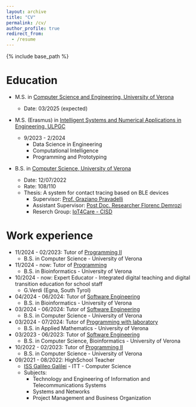 ```yaml
---
layout: archive
title: "CV"
permalink: /cv/
author_profile: true
redirect_from:
  - /resume
---
```


{% include base_path %}

Education
======
* M.S. in <a href="https://www.corsi.univr.it/?ent=cs&id=417" target="_blank">Computer Science and Engineering, University of Verona</a>
  * Date: 03/2025 (expected)
* M.S. (Erasmus) in <a href="https://www2.ulpgc.es/plan-estudio/5005" target="_blank">Intelligent Systems and Numerical Applications in Engineering, ULPGC</a>
  * 9/2023 - 2/2024
    * Data Science in Engineering
    * Computational Intelligence
    * Programming and Prototyping

* B.S. in <a href="https://www.corsi.univr.it/?ent=cs&id=420" target="_blank">Computer Science, University of Verona</a>
  * Date: 12/07/2022
  * Rate: 108/110
  * Thesis: A system for contact tracing based on BLE devices
    * Supervisor: <a href="https://www.di.univr.it/?ent=persona&id=123" target="_blank">Prof. Graziano Pravadelli</a>
    * Assistant Supervisor: <a href="https://sites.google.com/view/florencdemrozi" target="_blank">Post Doc. Researcher Florenc Demrozi</a>
    * Reserch Group: <a href="https://cisd.di.univr.it/area/7" target="_blank">IoT4Care - CISD</a>


Work experience
======
* 11/2024 - 02/2023: Tutor of <a href="https://www.corsi.univr.it/?ent=cs&id=420&menu=studiare&tab=insegnamenti&codins=4S003714&idOi=189212&aa=2024/2025" target="_blank">Programming II</a>
    * B.S. in Computer Science - University of Verona
* 11/2024 - now: Tutor of <a href="https://www.corsi.univr.it/?ent=cs&id=419&menu=studiare&tab=insegnamenti&codiceCs=S23&codins=10030&crediti=12.0&aa=2024/2025" target="_blank">Programming</a>
  * B.S. in Bioinformatics - University of Verona
* 10/2024 - now: Expert Educator - Integrated digital teaching and digital transition education for school staff
  * G.Verdi (Egna, South Tyrol) 
* 04/2024 - 06/2024: Tutor of <a href="https://www.corsi.univr.it/?ent=cs&id=419&menu=studiare&tab=insegnamenti&codiceCs=S23&codins=4S008227&crediti=12.0&aa=2023/2024" target="_blank">Software Engineering</a>
  * B.S. in Bioinformatics - University of Verona
* 03/2024 - 06/2024: Tutor of <a href="https://www.corsi.univr.it/?ent=cs&id=420&menu=studiare&tab=insegnamenti&codins=4S003714&idOi=176679&aa=2023/2024&discr=null&discrCd=null" target="_blank">Software Engineering</a>
  * B.S. in Computer Science - University of Verona
* 03/2024 - 07/2024: Tutor of <a href="https://www.corsi.univr.it/?ent=cs&id=418&menu=studiare&tab=insegnamenti&codiceCs=S20&codins=4S02751&crediti=12.0&aa=2023/2024" target="_blank">Programming with laboratory</a>
  * B.S. in Applied Mathematics - University of Verona 
* 03/2023 - 06/2023: Tutor of <a href="https://www.corsi.univr.it/?ent=cs&id=420&menu=studiare&tab=insegnamenti&codins=4S003714&idOi=163941&aa=2022/2023&discr=null&discrCd=null" target="_blank">Software Engineering</a>
  * B.S. in Computer Science, Bioinformatics - University of Verona 
* 10/2022 - 02/2023: Tutor of <a href="https://www.corsi.univr.it/?ent=cs&id=420&menu=studiare&tab=insegnamenti&codins=4S003714&idOi=163942&aa=2022/2023&discr=null&discrCd=null" target="_blank">Programming II</a>
  * B.S. in Computer Science - University of Verona
* 09/2021 - 08/2022: HighSchool Teacher
  * <a href="https://www.iisgalilei.eu" target="_blank">ISS Galileo Galilei</a> - ITT - Computer Science
  * Subjects:
    * Technology and Engineering of Information and Telecommunications Systems
    * Systems and Networks
    * Project Management and Business Organization

<!--
PDF
======
<iframe style="width: 80%;height: 600px;border:3px solid grey;background-color: white;" src="https://docs.google.com/document/d/e/2PACX-1vR_tIPVr1YciqA2hN45EuERQ3BnF0ueU8YaMZoeWAgN7tl3Z2pJ0mPMvSp30h9DccCo24iKT95nI8Pw/pub?embedded=true"></iframe>
-->
